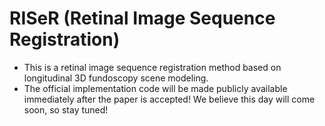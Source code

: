 # RISeR (Retinal Image Sequence Registration)
- This is a retinal image sequence registration method based on longitudinal 3D fundoscopy scene modeling.
- The official implementation code will be made publicly available immediately after the paper is accepted! We believe this day will come soon, so stay tuned! 
